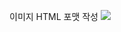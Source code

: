 이미지 HTML 포맷 작성
<img src="https://github.com/bensonfreddie/ss/assets/150317332/c2e66de1-6624-4df6-910f-95e08869fce0">
